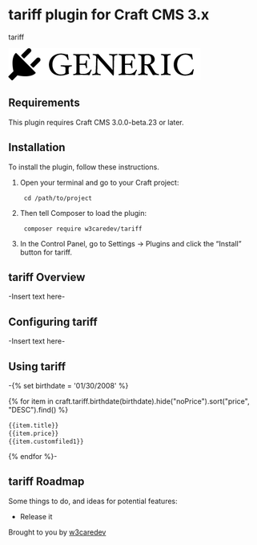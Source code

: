 # tariff plugin for Craft CMS 3.x

tariff

![Screenshot](resources/img/plugin-logo.png)

## Requirements

This plugin requires Craft CMS 3.0.0-beta.23 or later.

## Installation

To install the plugin, follow these instructions.

1. Open your terminal and go to your Craft project:

        cd /path/to/project

2. Then tell Composer to load the plugin:

        composer require w3caredev/tariff

3. In the Control Panel, go to Settings → Plugins and click the “Install” button for tariff.

## tariff Overview

-Insert text here-

## Configuring tariff

-Insert text here-

## Using tariff

-{% set birthdate = '01/30/2008' %}

{% for item in craft.tariff.birthdate(birthdate).hide("noPrice").sort("price", "DESC").find() %}
 
    {{item.title}} 
    {{item.price}} 
    {{item.customfiled1}} 
   
{% endfor %}-

## tariff Roadmap

Some things to do, and ideas for potential features:

* Release it

Brought to you by [w3caredev](https://w3care.com)
